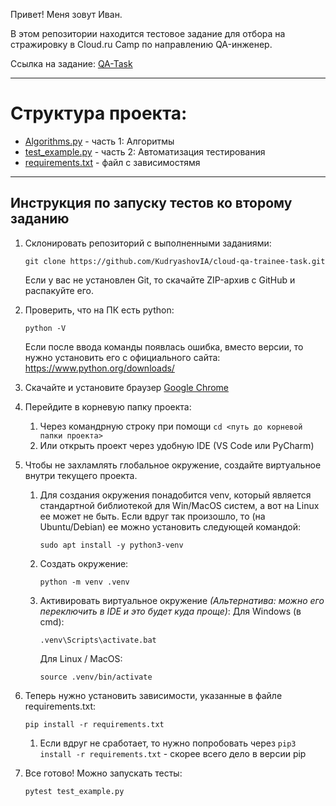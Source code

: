 Привет! Меня зовут Иван. 

В этом репозитории находится тестовое задание для отбора на стражировку в Cloud.ru Camp по направлению QA-инженер.

Ссылка на задание: [QA-Task](https://docs.google.com/document/d/181G7wIkK_haGnaDW10m4sDcfhibkuwFbK8fuG4bq6Fk/edit?tab=t.0)

---

# Структура проекта:
 - [Algorithms.py](./Algorithms.py) - часть 1: Алгоритмы
 - [test_example.py](./test_example.py) - часть 2: Автоматизация тестирования
 - [requirements.txt](./requirements.txt) - файл с зависимостямя 

---
## Инструкция по запуску тестов ко второму заданию

1. Склонировать репозиторий с выполненными заданиями:
   ```
   git clone https://github.com/KudryashovIA/cloud-qa-trainee-task.git
   ```
   Если у вас не установлен Git, то скачайте ZIP-архив с GitHub и распакуйте его.
   

3. Проверить, что на ПК есть python:
   ```
   python -V
   ```
   Если после ввода команды появлась ошибка, вместо версии, то нужно установить его с официального сайта: https://www.python.org/downloads/  

4. Скачайте и установите браузер [Google Chrome](https://www.google.com/chrome/) 

5. Перейдите в корневую папку проекта:
   1. Через командрную строку при помощи `cd <путь до корневой папки проекта>`
   2. Или открыть проект через удобную IDE (VS Code или PyCharm)

6. Чтобы не захламлять глобальное окружение, создайте виртуальное внутри текущего проекта.  
   
   1. Для создания окружения понадобится venv, который является стандартной библиотекой для Win/MacOS систем, а вот на Linux ее может не быть. Если вдруг так произошло, то (на Ubuntu/Debian) ее можно установить следующей командой:  
      ```
      sudo apt install -y python3-venv
      ```

   2. Создать окружение:
      ```
      python -m venv .venv
      ```

   3. Активировать виртуальное окружение *(Альтернатива: можно его переключить в IDE и это будет куда проще)*:
      Для Windows (в cmd): 
      ```
      .venv\Scripts\activate.bat
      ```
      Для Linux / MacOS:
      ```
      source .venv/bin/activate
      ```
7. Теперь нужно установить зависимости, указанные в файле requirements.txt:  
   ```
   pip install -r requirements.txt
   ```
   1. Если вдруг не сработает, то нужно попробовать через `pip3 install -r requirements.txt` - скорее всего дело в версии pip
  
8. Все готово! Можно запускать тесты:
   ```
   pytest test_example.py
   ```
